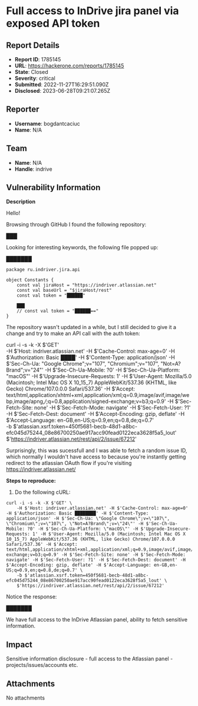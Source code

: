 # Full access to InDrive jira panel via exposed API token 

## Report Details
- **Report ID**: 1785145
- **URL**: https://hackerone.com/reports/1785145
- **State**: Closed
- **Severity**: critical
- **Submitted**: 2022-11-27T16:29:51.090Z
- **Disclosed**: 2023-06-28T09:21:07.265Z

## Reporter
- **Username**: bogdantcaciuc
- **Name**: N/A

## Team
- **Name**: N/A
- **Handle**: indrive

## Vulnerability Information
**Description**

Hello!

Browsing through GitHub I found the following repository:

███


Looking for interesting keywords, the following file popped up:

███████


```
package ru.indriver.jira.api

object Constants {
    const val jiraHost = "https://indriver.atlassian.net"
    const val baseUrl = "$jiraHost/rest"
    const val token = "██████"

    ███
    // const val token = "██████=="
}
```


The repository wasn't updated in a while, but I still decided to give it a change and try to make an API call with the auth token:

curl -i -s -k -X $'GET' \
    -H $'Host: indriver.atlassian.net' -H $'Cache-Control: max-age=0' -H $'Authorization: Basic ████' -H $'Content-Type: application/json' -H $'Sec-Ch-Ua: \"Google Chrome\";v=\"107\", \"Chromium\";v=\"107\", \"Not=A?Brand\";v=\"24\"' -H $'Sec-Ch-Ua-Mobile: ?0' -H $'Sec-Ch-Ua-Platform: \"macOS\"' -H $'Upgrade-Insecure-Requests: 1' -H $'User-Agent: Mozilla/5.0 (Macintosh; Intel Mac OS X 10_15_7) AppleWebKit/537.36 (KHTML, like Gecko) Chrome/107.0.0.0 Safari/537.36' -H $'Accept: text/html,application/xhtml+xml,application/xml;q=0.9,image/avif,image/webp,image/apng,*/*;q=0.8,application/signed-exchange;v=b3;q=0.9' -H $'Sec-Fetch-Site: none' -H $'Sec-Fetch-Mode: navigate' -H $'Sec-Fetch-User: ?1' -H $'Sec-Fetch-Dest: document' -H $'Accept-Encoding: gzip, deflate' -H $'Accept-Language: en-GB,en-US;q=0.9,en;q=0.8,de;q=0.7' \
    -b $'atlassian.xsrf.token=450f5681-becb-48d1-a8bc-efc045d75244_08e86700250ae917acc90fead0122eca3628f5a5_lout' \
    $'https://indriver.atlassian.net/rest/api/2/issue/67212'

Surprisingly, this was sucessfull and I was able to fetch a random issue ID, which normally I wouldn't have access to because you're instantly getting redirect to the atlassian OAuth flow if you're visiting https://indriver.atlassian.net/


**Steps to reproduce:**


1. Do the following cURL:
```
curl -i -s -k -X $'GET' \
    -H $'Host: indriver.atlassian.net' -H $'Cache-Control: max-age=0' -H $'Authorization: Basic ████████' -H $'Content-Type: application/json' -H $'Sec-Ch-Ua: \"Google Chrome\";v=\"107\", \"Chromium\";v=\"107\", \"Not=A?Brand\";v=\"24\"' -H $'Sec-Ch-Ua-Mobile: ?0' -H $'Sec-Ch-Ua-Platform: \"macOS\"' -H $'Upgrade-Insecure-Requests: 1' -H $'User-Agent: Mozilla/5.0 (Macintosh; Intel Mac OS X 10_15_7) AppleWebKit/537.36 (KHTML, like Gecko) Chrome/107.0.0.0 Safari/537.36' -H $'Accept: text/html,application/xhtml+xml,application/xml;q=0.9,image/avif,image/webp,image/apng,*/*;q=0.8,application/signed-exchange;v=b3;q=0.9' -H $'Sec-Fetch-Site: none' -H $'Sec-Fetch-Mode: navigate' -H $'Sec-Fetch-User: ?1' -H $'Sec-Fetch-Dest: document' -H $'Accept-Encoding: gzip, deflate' -H $'Accept-Language: en-GB,en-US;q=0.9,en;q=0.8,de;q=0.7' \
    -b $'atlassian.xsrf.token=450f5681-becb-48d1-a8bc-efc045d75244_08e86700250ae917acc90fead0122eca3628f5a5_lout' \
    $'https://indriver.atlassian.net/rest/api/2/issue/67212'
```
Notice the response:

███████

We have full access to the InDrive Atlassian panel, ability to fetch sensitive information.

## Impact

Sensitive information disclosure - full access to the Atlassian panel - projects/issues/accounts etc.

## Attachments
No attachments
